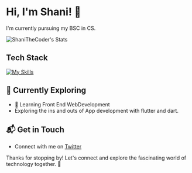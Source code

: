 # Hi, I'm Shani! 👋

I'm currently pursuing my BSC in CS.

![ShaniTheCoder's Stats](https://github-readme-stats.vercel.app/api?username=<username>&theme=vue-dark&show_icons=true&hide_border=true&count_private=true)

## Tech Stack
[![My Skills](https://skillicons.dev/icons?i=js,html,css,python,cpp)](https://skillicons.dev)

## 🌱 Currently Exploring

- 🚀 Learning Front End WebDevelopment
- Exploring the ins and outs of App development with flutter and dart.


## 📬 Get in Touch

- Connect with me on [Twitter](https://twitter.com/codegrive)

Thanks for stopping by! Let's connect and explore the fascinating world of technology together. 🚀



<!--
**ShaniTheCoder/ShaniTheCoder** is a ✨ _special_ ✨ repository because its `README.md` (this file) appears on your GitHub profile.

Here are some ideas to get you started:

- 🔭 I’m currently working on ...
- 🌱 I’m currently learning ...
- 👯 I’m looking to collaborate on ...
- 🤔 I’m looking for help with ...
- 💬 Ask me about ...
- 📫 How to reach me: ...
- 😄 Pronouns: ...
- ⚡ Fun fact: ...
-->

